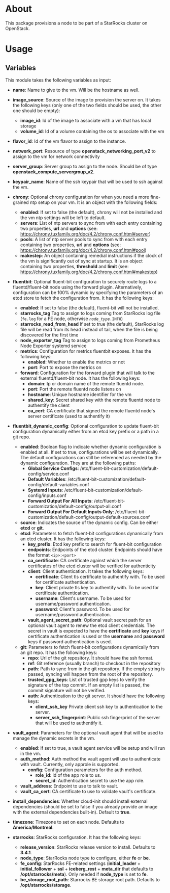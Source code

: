 # About

This package provisions a node to be part of a StarRocks cluster on OpenStack.

# Usage

## Variables

This module takes the following variables as input:

- **name**: Name to give to the vm. Will be the hostname as well.

- **image_source**: Source of the image to provision the server on. It takes the following keys (only one of the two fields should be used, the other one should be empty):
  - **image_id**: Id of the image to associate with a vm that has local storage
  - **volume_id**: Id of a volume containing the os to associate with the vm

- **flavor_id**: Id of the vm flavor to assign to the instance. 

- **network_port**: Resource of type **openstack_networking_port_v2** to assign to the vm for network connectivity

- **server_group**: Server group to assign to the node. Should be of type **openstack_compute_servergroup_v2**.

- **keypair_name**: Name of the ssh keypair that will be used to ssh against the vm.

- **chrony**: Optional chrony configuration for when you need a more fine-grained ntp setup on your vm. It is an object with the following fields:
  - **enabled**: If set to false (the default), chrony will not be installed and the vm ntp settings will be left to default.
  - **servers**: List of ntp servers to sync from with each entry containing two properties, **url** and **options** (see: https://chrony.tuxfamily.org/doc/4.2/chrony.conf.html#server)
  - **pools**: A list of ntp server pools to sync from with each entry containing two properties, **url** and **options** (see: https://chrony.tuxfamily.org/doc/4.2/chrony.conf.html#pool)
  - **makestep**: An object containing remedial instructions if the clock of the vm is significantly out of sync at startup. It is an object containing two properties, **threshold** and **limit** (see: https://chrony.tuxfamily.org/doc/4.2/chrony.conf.html#makestep)

- **fluentbit**: Optional fluent-bit configuration to securely route logs to a fluentd/fluent-bit node using the forward plugin. Alternatively, configuration can be 100% dynamic by specifying the parameters of an etcd store to fetch the configuration from. It has the following keys:
  - **enabled**: If set to false (the default), fluent-bit will not be installed.
  - **starrocks_tag** Tag to assign to logs coming from StarRocks log file (`fe.log` for a FE node, otherwise *`node_type`*`.INFO`)
  - **starrocks_read_from_head** If set to true (the default), StarRocks log file will be read from its head instead of tail, when the file is being discovered for the first time
  - **node_exporter_tag** Tag to assign to logs coming from Prometheus Node Exporter systemd service
  - **metrics**: Configuration for metrics fluentbit exposes. It has the following keys:
    - **enabled**: Whether to enable the metrics or not
    - **port**: Port to expose the metrics on
  - **forward**: Configuration for the forward plugin that will talk to the external fluentd/fluent-bit node. It has the following keys:
    - **domain**: Ip or domain name of the remote fluentd node.
    - **port**: Port the remote fluentd node listens on
    - **hostname**: Unique hostname identifier for the vm
    - **shared_key**: Secret shared key with the remote fluentd node to authentify the client
    - **ca_cert**: CA certificate that signed the remote fluentd node's server certificate (used to authentify it)

- **fluentbit_dynamic_config**: Optional configuration to update fluent-bit configuration dynamically either from an etcd key prefix or a path in a git repo.
  - **enabled**: Boolean flag to indicate whether dynamic configuration is enabled at all. If set to true, configurations will be set dynamically. The default configurations can still be referenced as needed by the dynamic configuration. They are at the following paths:
    - **Global Service Configs**: /etc/fluent-bit-customization/default-config/service.conf
    - **Default Variables**: /etc/fluent-bit-customization/default-config/default-variables.conf
    - **Systemd Inputs**: /etc/fluent-bit-customization/default-config/inputs.conf
    - **Forward Output For All Inputs**: /etc/fluent-bit-customization/default-config/output-all.conf
    - **Forward Output For Default Inputs Only**: /etc/fluent-bit-customization/default-config/output-default-sources.conf
  - **source**: Indicates the source of the dynamic config. Can be either **etcd** or **git**.
  - **etcd**: Parameters to fetch fluent-bit configurations dynamically from an etcd cluster. It has the following keys:
    - **key_prefix**: Etcd key prefix to search for fluent-bit configuration
    - **endpoints**: Endpoints of the etcd cluster. Endpoints should have the format `<ip>:<port>`
    - **ca_certificate**: CA certificate against which the server certificates of the etcd cluster will be verified for authenticity
    - **client**: Client authentication. It takes the following keys:
      - **certificate**: Client tls certificate to authentify with. To be used for certificate authentication.
      - **key**: Client private tls key to authentify with. To be used for certificate authentication.
      - **username**: Client's username. To be used for username/password authentication.
      - **password**: Client's password. To be used for username/password authentication.
    - **vault_agent_secret_path**: Optional vault secret path for an optional vault agent to renew the etcd client credentials. The secret in vault is expected to have the **certificate** and **key** keys if certificate authentication is used or the **username** and **password** keys if password authentication is used.
  - **git**: Parameters to fetch fluent-bit configurations dynamically from an git repo. It has the following keys:
    - **repo**: Url of the git repository. It should have the ssh format.
    - **ref**: Git reference (usually branch) to checkout in the repository
    - **path**: Path to sync from in the git repository. If the empty string is passed, syncing will happen from the root of the repository.
    - **trusted_gpg_keys**: List of trusted gpp keys to verify the signature of the top commit. If an empty list is passed, the commit signature will not be verified.
    - **auth**: Authentication to the git server. It should have the following keys:
      - **client_ssh_key** Private client ssh key to authentication to the server.
      - **server_ssh_fingerprint**: Public ssh fingerprint of the server that will be used to authentify it.

- **vault_agent**: Parameters for the optional vault agent that will be used to manage the dynamic secrets in the vm.
  - **enabled**: If set to true, a vault agent service will be setup and will run in the vm.
  - **auth_method**: Auth method the vault agent will use to authenticate with vault. Currently, only approle is supported.
    - **config**: Configuration parameters for the auth method.
      - **role_id**: Id of the app role to us.
      - **secret_id**: Authentication secret to use the app role.
  - **vault_address**: Endpoint to use to talk to vault.
  - **vault_ca_cert**: CA certificate to use to validate vault's certificate.

- **install_dependencies**: Whether cloud-init should install external dependencies (should be set to false if you already provide an image with the external dependencies built-in). Default to **true**.

- **timezone**: Timezone to set on each node. Defaults to **America/Montreal**.

- **starrocks**: StarRocks configuration. It has the following keys:
  - **release_version**: StarRocks release version to install. Defaults to **3.4.1**.
  - **node_type**: StarRocks node type to configure, either **fe** or **be**.
  - **fe_config**: StarRocks FE-related settings (**initial_leader** + **initial_follower** + **ssl** + **iceberg_rest** + **meta_dir** that defaults to **/opt/starrocks/meta**). Only needed if **node_type** is set to **fe**.
  - **be_storage_root_path**: Starrocks BE storage root path. Defaults to **/opt/starrocks/storage**.
